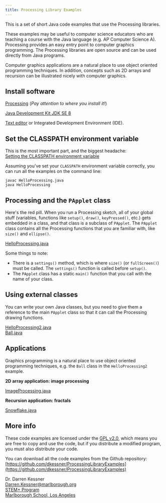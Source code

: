 ```yaml
---
title: Processing Library Examples
---
```


This is a set of short Java code examples that use the Processing libraries.

These examples may be useful to computer science educators who are teaching a
course with the Java language (e.g. AP Computer Science A).  Processing
provides an easy entry point to computer graphics programming.  The Processing
libraries are open source and can be used directly from Java programs.

Computer graphics applications are a natural place to use object oriented
programming techniques.  In addition, concepts such as 2D arrays and recursion
can be illustrated nicely with computer graphics.


## Install software

[Processing](https://processing.org/)  (_Pay attention to where you install it!_)  

[Java Development Kit JDK SE 8](https://www.oracle.com/technetwork/java/javaee/downloads/jdk8-downloads-2133151.html)  

[Text editor](https://atom.io/) or Integrated Development Environment (IDE).  


## Set the CLASSPATH environment variable

This is the most important part, and the biggest headache:  
[Setting the CLASSPATH environment variable](classpath)

Assuming you've set your `CLASSPATH` environment variable correctly, you can
run all the examples on the command line:
```
javac HelloProcessing.java
java HelloProcessing
```

## Processing and the `PApplet` class

Here's the red pill.  When you run a Processing sketch, all of your global
stuff (variables, functions like `setup()`, `draw()`, `keyPressed()`, etc.)
gets embedded in a class, and that class is a subclass of `PApplet`.  The
`PApplet` class contains all the Processing functions that you are familiar
with, like `size()` and `ellipse()`.

[HelloProcessing.java](HelloProcessing.java)

<script src="processing.min.js"></script>
<canvas data-processing-sources="HelloProcessing/HelloProcessing.pde"></canvas>

Some things to note:

* There is a `settings()` method, which is where `size()` (or `fullScreen()`)
  must be called.  The `settings()` function is called before `setup()`.
* The `PApplet` class has a static `main()` function that you call with the
  name of your class.

## Using external classes

You can write your own Java classes, but you need to give them a reference to
the main `PApplet` class so that it can call the Processing drawing functions.

[HelloProcessing2.java](HelloProcessing2.java)  
[Ball.java](Ball.java)

<canvas data-processing-sources="HelloProcessing2/HelloProcessing2.pde HelloProcessing2/Ball.java"></canvas>

## Applications

Graphics programming is a natural place to use object oriented programming
techniques, e.g. the `Ball` class in the `HelloProcessing2` example.

__2D array application: image processing__

[ImageProcessing.java](ImageProcessing.java)

__Recursion application: fractals__

[Snowflake.java](Snowflake.java)


## More info

These code examples are licensed under the [GPL v2.0](license), which means you are free
to copy and use the code, but if you distribute a modified program, you must
also distribute your code.   

You can download all the code examples from the Github repository:  
[https://github.com/dkessner/ProcessingLibraryExamples](https://github.com/dkessner/ProcessingLibraryExamples)

Dr. Darren Kessner  
[Darren.Kessner@marlborough.org](mailto:Darren.Kessner@marlborough.org)  
[STEM+ Program](http://stem.marlborough.org)  
[Marlborough School, Los Angeles](http://marlborough.org)  


